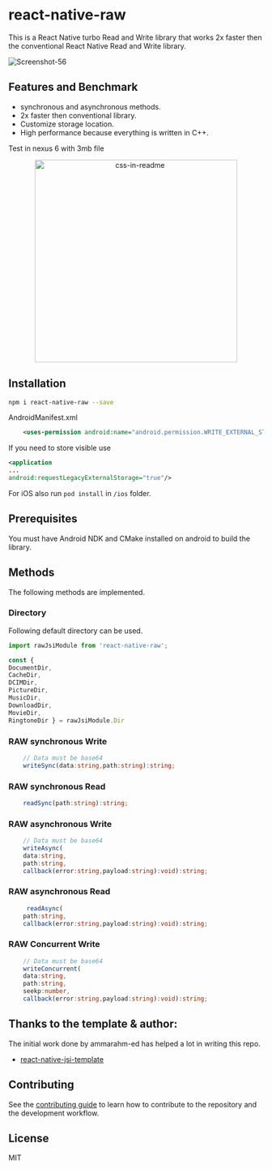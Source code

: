 # react-native-raw

This is a React Native turbo Read and Write library that works 2x faster then the conventional React Native Read and Write library.

![Screenshot-_56_](https://user-images.githubusercontent.com/58332892/170806978-1d0e02d9-aae3-4728-a3fd-a3b990683a98.svg)

## Features and Benchmark

- synchronous and asynchronous methods.
- 2x faster then conventional library. 
- Customize storage location.
- High performance because everything is written in C++.

Test in nexus 6 with 3mb file
<div align="center">
    <img src="https://user-images.githubusercontent.com/58332892/170808775-8bf12948-9826-4497-9dfc-5bc2bba7e7c2.png"  height="400" alt="css-in-readme">
</div>


## Installation

```sh
npm i react-native-raw --save
```

AndroidManifest.xml

```xml
    <uses-permission android:name="android.permission.WRITE_EXTERNAL_STORAGE" />
```

If you need to store visible use 
```xml
<application
...
android:requestLegacyExternalStorage="true"/>
```

For iOS also run `pod install` in `/ios` folder.


## Prerequisites
You must have Android NDK and CMake installed on android to build the library.

## Methods
The following methods are implemented.

### Directory 
Following default directory can be used.

```ts
import rawJsiModule from 'react-native-raw';

const {
DocumentDir,
CacheDir,
DCIMDir,
PictureDir,
MusicDir,
DownloadDir,
MovieDir,
RingtoneDir } = rawJsiModule.Dir

```

### RAW synchronous Write 

```ts
    // Data must be base64 
    writeSync(data:string,path:string):string;
```
### RAW synchronous Read 

```ts
    readSync(path:string):string;
```

### RAW asynchronous Write 

```ts
    // Data must be base64 
    writeAsync(
    data:string, 
    path:string,
    callback(error:string,payload:string):void):string;
```
### RAW asynchronous Read 

```ts
     readAsync(
    path:string,
    callback(error:string,payload:string):void):string;
```

### RAW Concurrent Write 

```ts
    // Data must be base64 
    writeConcurrent(
    data:string, 
    path:string,
    seekp:number,
    callback(error:string,payload:string):void):string;
```

## Thanks to the template & author:
The initial work done by ammarahm-ed has helped a lot in writing this repo.

- [react-native-jsi-template](https://github.com/ammarahm-ed/react-native-jsi-template/)


## Contributing
See the [contributing guide](CONTRIBUTING.md) to learn how to contribute to the repository and the development workflow.

## License

MIT
